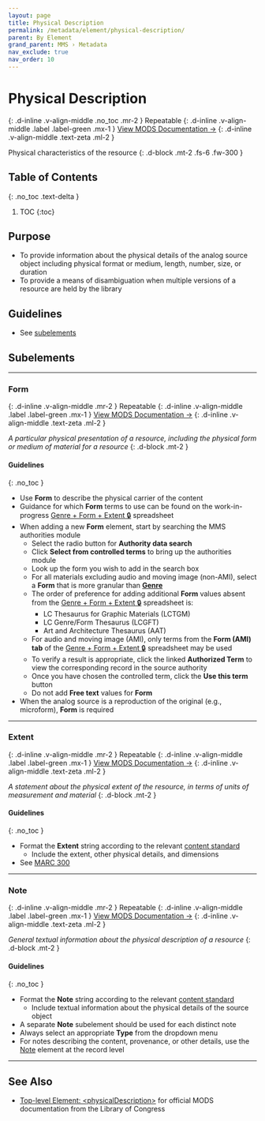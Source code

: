 ```yaml
---
layout: page
title: Physical Description
permalink: /metadata/element/physical-description/
parent: By Element
grand_parent: MMS › Metadata
nav_exclude: true
nav_order: 10
---
```


# Physical Description
{: .d-inline .v-align-middle .no_toc .mr-2 }
Repeatable
{: .d-inline .v-align-middle .label .label-green .mx-1 }
[View MODS Documentation →](https://www.loc.gov/standards/mods/userguide/physicaldescription.html)
{: .d-inline .v-align-middle .text-zeta .ml-2 }

Physical characteristics of the resource
{: .d-block .mt-2 .fs-6 .fw-300 }

## Table of Contents
{: .no_toc .text-delta }

1. TOC
{:toc}

## Purpose
- To provide information about the physical details of the analog source object including physical format or medium, length, number, size, or duration
- To provide a means of disambiguation when multiple versions of a resource are held by the library

## Guidelines
- See [subelements](#subelements)

## Subelements

---

### Form
{: .d-inline .v-align-middle .mr-2 }
Repeatable
{: .d-inline .v-align-middle .label .label-green .mx-1 }
[View MODS Documentation →](https://www.loc.gov/standards/mods/userguide/physicaldescription.html#form)
{: .d-inline .v-align-middle .text-zeta .ml-2 }

_A particular physical presentation of a resource, including the physical form or medium of material for a resource_
{: .d-block .mt-2 }

#### Guidelines
{: .no_toc }
- Use **Form** to describe the physical carrier of the content
- Guidance for which **Form** terms to use can be found on the work-in-progress [Genre + Form + Extent 🔒](https://docs.google.com/spreadsheets/d/1NGlV94Iufe0p3EJdoJDX7SgvH-LUYqWLEuB1Az3DmbM/edit#gid=187807178) spreadsheet
- When adding a new **Form** element, start by searching the MMS authorities module
    - Select the radio button for **Authority data search**
    - Click **Select from controlled terms** to bring up the authorities module
    - Look up the form you wish to add in the search box
    - For all materials excluding audio and moving image (non-AMI), select a **Form** that is more granular than [**Genre**](/metadata-documentation/metadata/element/genre/)
    - The order of preference for adding additional **Form** values absent from the [Genre + Form + Extent 🔒](https://docs.google.com/spreadsheets/d/1NGlV94Iufe0p3EJdoJDX7SgvH-LUYqWLEuB1Az3DmbM/edit#gid=187807178) spreadsheet is:
        - LC Thesaurus for Graphic Materials (LCTGM)
        - LC Genre/Form Thesaurus (LCGFT)
        - Art and Architecture Thesaurus (AAT)
    - For audio and moving image (AMI), only terms from the **Form (AMI) tab** of the [Genre + Form + Extent 🔒](https://docs.google.com/spreadsheets/d/1NGlV94Iufe0p3EJdoJDX7SgvH-LUYqWLEuB1Az3DmbM/edit#gid=187807178) spreadsheet may be used
    - To verify a result is appropriate, click the linked **Authorized Term** to view the corresponding record in the source authority
    - Once you have chosen the controlled term, click the **Use this term** button
    - Do not add **Free text** values for **Form**
- When the analog source is a reproduction of the original (e.g., microform), **Form** is required

---

### Extent
{: .d-inline .v-align-middle .mr-2 }
Repeatable
{: .d-inline .v-align-middle .label .label-green .mx-1 }
[View MODS Documentation →](https://www.loc.gov/standards/mods/userguide/physicaldescription.html#extent)
{: .d-inline .v-align-middle .text-zeta .ml-2 }

_A statement about the physical extent of the resource, in terms of units of measurement and material_
{: .d-block .mt-2 }

#### Guidelines
{: .no_toc }
- Format the **Extent** string according to the relevant [content standard](/metadata-documentation/metadata/guidelines/#content-standards)
    - Include the extent, other physical details, and dimensions
- See [MARC 300](https://www.oclc.org/bibformats/en/3xx/300.html)

---

### Note
{: .d-inline .v-align-middle .mr-2 }
Repeatable
{: .d-inline .v-align-middle .label .label-green .mx-1 }
[View MODS Documentation →](https://www.loc.gov/standards/mods/userguide/physicaldescription.html#note)
{: .d-inline .v-align-middle .text-zeta .ml-2 }

_General textual information about the physical description of a resource_
{: .d-block .mt-2 }

#### Guidelines
{: .no_toc }
- Format the **Note** string according to the relevant [content standard](/metadata-documentation/metadata/guidelines/#content-standards)
    - Include textual information about the physical details of the source object
- A separate **Note** subelement should be used for each distinct note
- Always select an appropriate **Type** from the dropdown menu
- For notes describing the content, provenance, or other details, use the [Note](/metadata-documentation/metadata/element/note/) element at the record level

---

## See Also
- [Top-level Element: &lt;physicalDescription&gt;](https://www.loc.gov/standards/mods/userguide/physicaldescription.html) for official MODS documentation from the Library of Congress